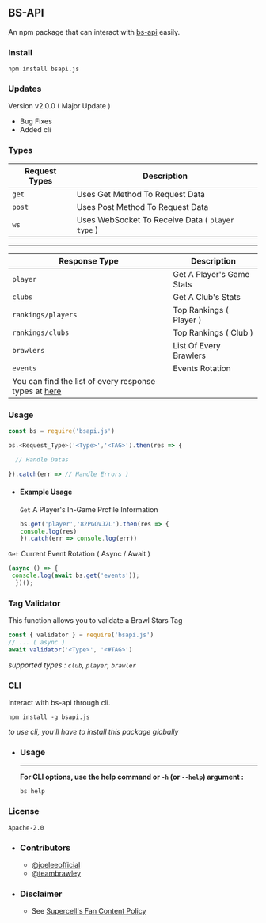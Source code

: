 ## BS-API 

An npm package that can interact with [bs-api](https://cr.is-a.dev) easily.


### Install 
```
npm install bsapi.js
```

### Updates
 Version v2.0.0 ( Major Update )
> 
- Bug Fixes 
- Added cli

### Types 

| Request Types | Description |
| --------------|----------------|
| `get` | Uses Get Method To Request Data |
| `post` | Uses Post Method To Request Data |
| `ws` | Uses WebSocket To Receive Data ( `player type` ) |

______________________________________

| Response Type | Description |
| ----------- | --------------- |
| `player` | Get A Player's Game Stats |
| `clubs` | Get A Club's Stats |
| `rankings/players` | Top Rankings ( Player ) |
| `rankings/clubs` | Top Rankings ( Club ) |
| `brawlers` | List Of Every Brawlers |
| `events` | Events Rotation |
|  You can find the list of every response types at [here](https://github.com/brawlie/BrawlStars-Stats) |




### Usage 

```js
const bs = require('bsapi.js')

bs.<Request_Type>('<Type>','<TAG>').then(res => {

  // Handle Datas

}).catch(err => // Handle Errors )

```

- #### Example Usage
  `Get` A Player's In-Game Profile Information
  
   ```js
   bs.get('player','82PGQVJ2L').then(res => {
   console.log(res)
   }).catch(err => console.log(err))
  ```
  
 `Get` Current Event Rotation ( Async / Await )
 
  ```js
  (async () => {
   console.log(await bs.get('events'));
    })();
   ```
   
### Tag Validator 
This function allows you to validate a Brawl Stars Tag
```js
const { validator } = require('bsapi.js')
// ... ( async )
await validator('<Type>', '<#TAG>')
```
*supported types : `club`, `player`, `brawler`*

### CLI
Interact with bs-api through cli.
```
npm install -g bsapi.js
```
*to use cli, you'll have to install this package globally*

- ### Usage
  ---
  **For CLI options, use the help command or `-h` (or `--help`) argument :**
  
  ```
  bs help
  ```

### License 
```Apache-2.0```

- ### Contributors

  - [@joeleeofficial](https://github.com/joeleeofficial)
  - [@teambrawley](https://github.com/brawlie)

- ### Disclaimer
  - See [Supercell's Fan Content Policy](https://supercell.com/en/fan-content-policy/)
